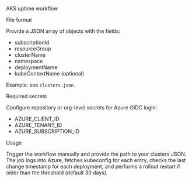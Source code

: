 AKS uptime workflow

File format

Provide a JSON array of objects with the fields:

- subscriptionId
- resourceGroup
- clusterName
- namespace
- deploymentName
- kubeContextName (optional)

Example: see `clusters.json`.

Required secrets

Configure repository or org-level secrets for Azure OIDC login:

- AZURE_CLIENT_ID
- AZURE_TENANT_ID
- AZURE_SUBSCRIPTION_ID

Usage

Trigger the workflow manually and provide the path to your clusters JSON. The job logs into Azure, fetches kubeconfig for each entry, checks the last change timestamp for each deployment, and performs a rollout restart if older than the threshold (default 30 days).


